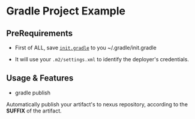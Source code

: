 # Gradle Project Example

## PreRequirements

* First of ALL, save [`init.gradle`](http://git.euler.one/snippets/8) to you ~/.gradle/init.gradle

* It will use your `.m2/settings.xml` to identify the deployer's credentials.

## Usage & Features

* gradle publish

Automatically publish your artifact's to nexus repository, according to the **SUFFIX** of the artifact.
